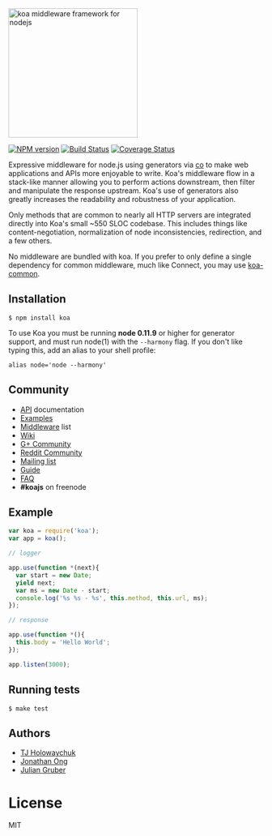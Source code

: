 <img src="https://dl.dropboxusercontent.com/u/6396913/koa/logo.png" alt="koa middleware framework for nodejs" width="255px" />

  [![NPM version](https://badge.fury.io/js/koa.svg)](https://badge.fury.io/js/koa)
  [![Build Status](https://travis-ci.org/koajs/koa.svg)](https://travis-ci.org/koajs/koa)
  [![Coverage Status](https://img.shields.io/coveralls/koajs/koa.svg)](https://coveralls.io/r/koajs/koa?branch=master)

  Expressive middleware for node.js using generators via [co](https://github.com/visionmedia/co)
  to make web applications and APIs more enjoyable to write. Koa's middleware flow in a stack-like manner allowing you to perform actions downstream, then filter and manipulate the response upstream. Koa's use of generators also greatly increases the readability and robustness of your application.

  Only methods that are common to nearly all HTTP servers are integrated directly into Koa's small ~550 SLOC codebase. This
  includes things like content-negotiation, normalization of node inconsistencies, redirection, and a few others.

  No middleware are bundled with koa. If you prefer to only define a single dependency for common middleware, much like Connect, you may use
  [koa-common](https://github.com/koajs/common).

## Installation

```
$ npm install koa
```

  To use Koa you must be running __node 0.11.9__ or higher for generator support, and must run node(1)
  with the `--harmony` flag. If you don't like typing this, add an alias to your shell profile:

```
alias node='node --harmony'
```

## Community

 - [API](docs/api/index.md) documentation
 - [Examples](https://github.com/koajs/examples)
 - [Middleware](https://github.com/koajs/koa/wiki) list
 - [Wiki](https://github.com/koajs/koa/wiki)
 - [G+ Community](https://plus.google.com/communities/101845768320796750641)
 - [Reddit Community](http://reddit.com/r/koajs)
 - [Mailing list](https://groups.google.com/forum/#!forum/koajs)
 - [Guide](docs/guide.md)
 - [FAQ](docs/faq.md)
 - __#koajs__ on freenode

## Example

```js
var koa = require('koa');
var app = koa();

// logger

app.use(function *(next){
  var start = new Date;
  yield next;
  var ms = new Date - start;
  console.log('%s %s - %s', this.method, this.url, ms);
});

// response

app.use(function *(){
  this.body = 'Hello World';
});

app.listen(3000);
```

## Running tests

```
$ make test
```

## Authors

  - [TJ Holowaychuk](https://github.com/visionmedia)
  - [Jonathan Ong](https://github.com/jonathanong)
  - [Julian Gruber](https://github.com/juliangruber)

# License

  MIT
